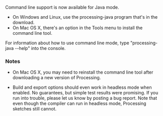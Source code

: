 Command line support is now available for Java mode.

-   On Windows and Linux, use the processing-java program that's in the
    download.
-   On Mac OS X, there's an option in the Tools menu to install the
    command line tool.

For information about how to use command line mode, type
"processing-java --help" into the console.

### Notes

-   On Mac OS X, you may need to reinstall the command line tool after
    downloading a new version of Processing.

-   Build and export options should even work in headless mode when
    enabled. No guarantees, but simple test results were promising. If
    you run into trouble, please let us know by posting a bug report.
    Note that even though the compiler can run in headless mode,
    Processing sketches still cannot.
